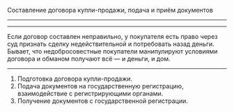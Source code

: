 Составление договора купли-продажи, подача и&nbsp;приём документов

----



----

Если договор составлен неправильно, у&nbsp;покупателя есть право через суд признать сделку недействительной и&nbsp;потребовать назад деньги. Бывает, что&nbsp;недобросовестные покупатели манипулируют условиями договора и&nbsp;обманом получают всё&nbsp;— и&nbsp;деньги, и&nbsp;дом.

----

1. Подготовка договора купли-продажи.
2. Подача документов на&nbsp;государственную регистрацию, взаимодействие с&nbsp;регистрирующими органами.
3. Получение документов с&nbsp;государственной регистрации.